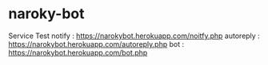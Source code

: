 # naroky-bot

Service Test
notify : https://narokybot.herokuapp.com/noitfy.php
autoreply : https://narokybot.herokuapp.com/autoreply.php
bot : https://narokybot.herokuapp.com/bot.php